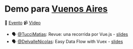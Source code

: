 # Demo para [Vuenos Aires](https://www.meetup.com/vuenos-aires)

📍 [Evento](https://www.meetup.com/preview/vuenos-aires/events/242994257)
📹 [Video](https://youtu.be/AR2u7Z_o3WM)

- 🗣 [@TucciMatias](https://twitter.com/TucciMatias): Revue: una recorrida por Vue.js - [slides](http://slides.com/matiastucci/revue-una-recorrida-por-vue-js/fullscreen)
- 🗣 [@DelvalleNicolas](https://twitter.com/DelvalleNicolas): Easy Data Flow with Vuex - [slides](http://slides.com/ndelvalle/easy-data-flow-with-vuex/fullscreen)
